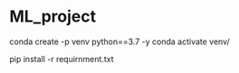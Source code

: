 # ML_project


conda create -p venv python==3.7 -y
conda activate venv/ 

pip install -r requirnment.txt